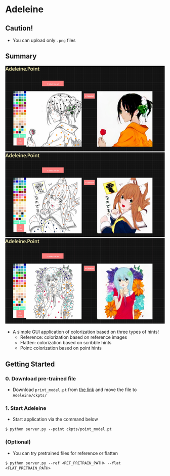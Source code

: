 # Adeleine

## Caution!

- You can upload only `.png` files

## Summary
![](./data/result1.png)
![](./data/result2.png)
![](./data/result3.png)

- A simple GUI application of colorization based on three types of hints!
  - Reference: colorization based on reference images
  - Flatten: colorization based on scribble hints
  - Point: colorization based on point hints

## Getting Started

### 0. Download pre-trained file
- Download `print_model.pt` from [the link](https://github.com/SerialLain3170/Colorization/releases/tag/v0.1.0-alpha) and move the file to `Adeleine/ckpts/`

### 1. Start Adeleine
- Start application via the command below

```
$ python server.py --point ckpts/point_model.pt
```

### (Optional)
- You can try pretrained files for reference or flatten

```
$ python server.py --ref <REF_PRETRAIN_PATH> --flat <FLAT_PRETRAIN_PATH>
```

